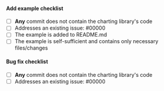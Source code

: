 #### Add example checklist

- [ ] **Any** commit does not contain the charting library's code
- [ ] Addresses an existing issue: #00000
- [ ] The example is added to README.md
- [ ] The example is self-sufficient and contains only necessary files/changes

#### Bug fix checklist

- [ ] **Any** commit does not contain the charting library's code
- [ ] Addresses an existing issue: #00000
